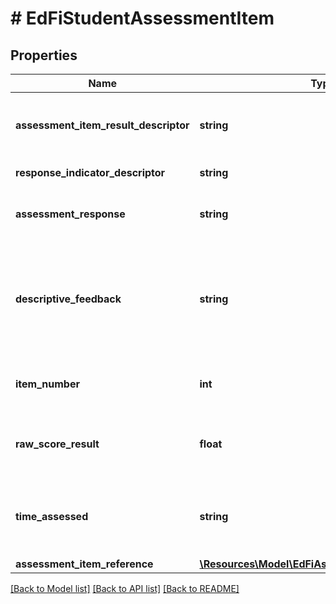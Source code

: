 # # EdFiStudentAssessmentItem

## Properties

Name | Type | Description | Notes
------------ | ------------- | ------------- | -------------
**assessment_item_result_descriptor** | **string** | The analyzed result of a student&#39;s response to an assessment item. |
**response_indicator_descriptor** | **string** | Indicator of the response. | [optional]
**assessment_response** | **string** | A student&#39;s response to a stimulus on a test. | [optional]
**descriptive_feedback** | **string** | The formative descriptive feedback that was given to a student in response to the results from a scored/evaluated assessment item. | [optional]
**item_number** | **int** | The test question number for this student&#39;s test item. | [optional]
**raw_score_result** | **float** | A meaningful raw score of the performance of a student on an assessment item. | [optional]
**time_assessed** | **string** | The overall time that a student actually spent on the assessment item expressed in minutes. | [optional]
**assessment_item_reference** | [**\Resources\Model\EdFiAssessmentItemReference**](EdFiAssessmentItemReference.md) |  |

[[Back to Model list]](../../README.md#models) [[Back to API list]](../../README.md#endpoints) [[Back to README]](../../README.md)
